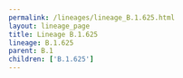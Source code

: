```yaml
---
permalink: /lineages/lineage_B.1.625.html
layout: lineage_page
title: Lineage B.1.625
lineage: B.1.625
parent: B.1
children: ['B.1.625']
---
```

